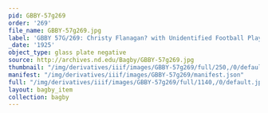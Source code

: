 ```yaml
---
pid: GBBY-57g269
order: '269'
file_name: GBBY-57g269.jpg
label: 'GBBY 57G/269: Christy Flanagan? with Unidentified Football Players - c1925'
_date: '1925'
object_type: glass plate negative
source: http://archives.nd.edu/Bagby/GBBY-57g269.jpg
thumbnail: "/img/derivatives/iiif/images/GBBY-57g269/full/250,/0/default.jpg"
manifest: "/img/derivatives/iiif/images/GBBY-57g269/manifest.json"
full: "/img/derivatives/iiif/images/GBBY-57g269/full/1140,/0/default.jpg"
layout: bagby_item
collection: bagby
---
```

